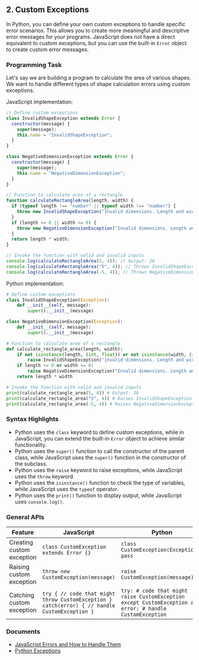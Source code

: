 

## 2. Custom Exceptions

In Python, you can define your own custom exceptions to handle specific error scenarios. This allows you to create more meaningful and descriptive error messages for your programs. JavaScript does not have a direct equivalent to custom exceptions, but you can use the built-in `Error` object to create custom error messages.

### Programming Task

Let's say we are building a program to calculate the area of various shapes. We want to handle different types of shape calculation errors using custom exceptions.

JavaScript implementation:
```javascript
// Define custom exceptions
class InvalidShapeException extends Error {
  constructor(message) {
    super(message);
    this.name = "InvalidShapeException";
  }
}

class NegativeDimensionException extends Error {
  constructor(message) {
    super(message);
    this.name = "NegativeDimensionException";
  }
}

// Function to calculate area of a rectangle
function calculateRectangleArea(length, width) {
  if (typeof length !== "number" || typeof width !== "number") {
    throw new InvalidShapeException("Invalid dimensions. Length and width must be numbers.");
  }
  if (length <= 0 || width <= 0) {
    throw new NegativeDimensionException("Invalid dimensions. Length and width must be positive numbers.");
  }
  return length * width;
}

// Invoke the function with valid and invalid inputs
console.log(calculateRectangleArea(5, 4)); // Output: 20
console.log(calculateRectangleArea("5", 4)); // Throws InvalidShapeException
console.log(calculateRectangleArea(-5, 4)); // Throws NegativeDimensionException
```

Python implementation:
```python
# Define custom exceptions
class InvalidShapeException(Exception):
    def __init__(self, message):
        super().__init__(message)

class NegativeDimensionException(Exception):
    def __init__(self, message):
        super().__init__(message)

# Function to calculate area of a rectangle
def calculate_rectangle_area(length, width):
    if not isinstance(length, (int, float)) or not isinstance(width, (int, float)):
        raise InvalidShapeException("Invalid dimensions. Length and width must be numbers.")
    if length <= 0 or width <= 0:
        raise NegativeDimensionException("Invalid dimensions. Length and width must be positive numbers.")
    return length * width

# Invoke the function with valid and invalid inputs
print(calculate_rectangle_area(5, 4)) # Output: 20
print(calculate_rectangle_area("5", 4)) # Raises InvalidShapeException
print(calculate_rectangle_area(-5, 4)) # Raises NegativeDimensionException
```

### Syntax Highlights

- Python uses the `class` keyword to define custom exceptions, while in JavaScript, you can extend the built-in `Error` object to achieve similar functionality.
- Python uses the `super()` function to call the constructor of the parent class, while JavaScript uses the `super()` function in the constructor of the subclass.
- Python uses the `raise` keyword to raise exceptions, while JavaScript uses the `throw` keyword.
- Python uses the `isinstance()` function to check the type of variables, while JavaScript uses the `typeof` operator.
- Python uses the `print()` function to display output, while JavaScript uses `console.log()`.



### General APIs

| Feature                   | JavaScript                       | Python                            |
|---------------------------|----------------------------------|-----------------------------------|
| Creating custom exception | `class CustomException extends Error {}`    | `class CustomException(Exception): pass`   |
| Raising custom exception  | `throw new CustomException(message)`        | `raise CustomException(message)`          |
| Catching custom exception | `try { // code that might throw CustomException } catch(error) { // handle CustomException }` | `try: # code that might raise CustomException except CustomException as error: # handle CustomException` |

### Documents

- [JavaScript Errors and How to Handle Them](https://developer.mozilla.org/en-US/docs/Web/JavaScript/Guide/Control_flow_and_error_handling#Errors)
- [Python Exceptions](https://docs.python.org/3/tutorial/errors.html)

